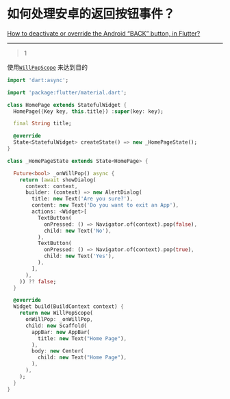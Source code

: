 # 如何处理安卓的返回按钮事件？
[How to deactivate or override the Android “BACK” button, in Flutter?](https://stackoverflow.com/questions/45916658/how-to-deactivate-or-override-the-android-back-button-in-flutter)

___



> 1

使用[`WillPopScope`](https://docs.flutter.io/flutter/widgets/WillPopScope-class.html) 来达到目的

```dart
import 'dart:async';

import 'package:flutter/material.dart';

class HomePage extends StatefulWidget {
  HomePage({Key key, this.title}) :super(key: key);

  final String title;

  @override
  State<StatefulWidget> createState() => new _HomePageState();
}

class _HomePageState extends State<HomePage> {

  Future<bool> _onWillPop() async {
    return (await showDialog(
      context: context,
      builder: (context) => new AlertDialog(
        title: new Text('Are you sure?'),
        content: new Text('Do you want to exit an App'),
        actions: <Widget>[
          TextButton(
            onPressed: () => Navigator.of(context).pop(false),
            child: new Text('No'),
          ),
          TextButton(
            onPressed: () => Navigator.of(context).pop(true),
            child: new Text('Yes'),
          ),
        ],
      ),
    )) ?? false;
  }

  @override
  Widget build(BuildContext context) {
    return new WillPopScope(
      onWillPop: _onWillPop,
      child: new Scaffold(
        appBar: new AppBar(
          title: new Text("Home Page"),
        ),
        body: new Center(
          child: new Text("Home Page"),
        ),
      ),
    );
  }
}
```





